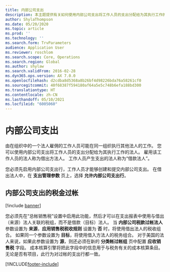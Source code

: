 ```yaml
---
title: 内部公司支出
description: 本主题提供有关如何使用内部公司支出将工作人员的支出分配给为其执行工作的法人的信息。
author: ShylaThompson
ms.date: 05/20/2020
ms.topic: article
ms.prod: ''
ms.technology: ''
ms.search.form: TrvParameters
audience: Application User
ms.reviewer: roschlom
ms.search.scope: Core, Operations
ms.search.region: Global
ms.author: shylaw
ms.search.validFrom: 2016-02-28
ms.dyn365.ops.version: AX 7.0.0
ms.openlocfilehash: d2cdba8d5368a8b26bf4d98226bda76a58261cf0
ms.sourcegitcommit: 40f68387f594180af64a5e5c748b6efa188bd300
ms.translationtype: HT
ms.contentlocale: zh-CN
ms.lasthandoff: 05/10/2021
ms.locfileid: "6005060"
---
```

# <a name="intercompany-expenses"></a>内部公司支出

由在组织中的一个法人雇佣的工作人员可能在同一组织执行其他法人的工作。 您可以使用内部公司支出将工作人员的支出分配给为其执行工作的法人。 雇用该工作人员的法人称为借出方法人。 工作人员产生支出的法人称为“借款法人”。 

您必须先启用内部公司支出行，工作人员才能够创建和提交内部公司支出。 在借出法人中，在 **支出管理参数** 页上，选择 **允许内部公司支出行**。 

## <a name="tax-posting-for-intercompany-expenses"></a>内部公司支出的税金过帐

[!include [banner](../includes/banner.md)]

您必须先在“总帐销售税”设置中启用此功能，然后才可以在支出报表中使用与借出（来源）法人关联的税组，而不是借款（目标）法人。 当 **内部公司税款过帐法人** 参数设置为 **来源**，**应用销售税税收规则** 设置为 **否** 时，将使用借出法人的税收组合。 如果同一个参数设置为 **目标**，将使用借入方法人的税务组合。 对于美国的法人来说，如果此参数设置为 **源**，则还必须在新的 **分类帐过帐组** 页中配置 **应收销售税** 字段。 成本核算引擎将把此字段中的信息用于与税务有关的成本核算条目。   
无论是否有项目，此行为对过帐的支出行都一致。  


[!INCLUDE[footer-include](../includes/footer-banner.md)]